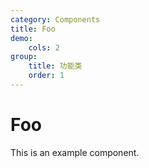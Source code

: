 ```yaml
---
category: Components
title: Foo
demo:
    cols: 2
group:
    title: 功能类
    order: 1
---
```


# Foo

This is an example component.
